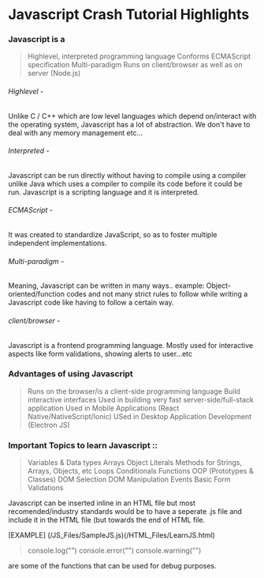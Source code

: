 # Javascript Crash Tutorial Highlights


### Javascript is a

> Highlevel, interpreted programming language
> Conforms ECMAScript specification
> Multi-paradigm
> Runs on client/browser as well as on server (Node.js)


###### Highlevel - 
Unlike C / C++ which are low level languages which depend on/interact with the operating system, 
Javascript has a lot of abstraction. We don't have to deal with any memory management etc...

###### Interpreted - 
Javascript can be run directly without having to compile using a compiler unlike Java which uses a compiler to compile its code before it could be run. Javascript is a scripting language and it is interpreted.

###### ECMAScript -  
It was created to standardize JavaScript, so as to foster multiple independent implementations.

###### Multi-paradigm - 
Meaning, Javascript can be written in many ways.. example: Object-oriented/function codes and not many strict rules to follow while writing a Javascript code like having to follow a certain way.

###### client/browser -
Javascript is a frontend programming language. Mostly used for interactive aspects like form validations, showing alerts to user...etc



### Advantages of using Javascript

> Runs on the browser/is a client-side programming language
> Build interactive interfaces
> Used in building very fast server-side/full-stack application
> Used in Mobile Applications (React Native/NativeScript/Ionic)
> USed in Desktop Application Development (Electron JS)



### Important Topics to learn Javascript ::

> Variables & Data types
> Arrays
> Object Literals
> Methods for Strings, Arrays, Objects, etc
> Loops
> Conditionals
> Functions
> OOP (Prototypes & Classes)
> DOM Selection
> DOM Manipulation
> Events
> Basic Form Validations



Javascript can be inserted inline in an HTML file but most recomended/industry standards would be to have a seperate .js file and include it in the HTML file (but towards the end of HTML file.

[EXAMPLE] (/JS_Files/SampleJS.js)(/HTML_Files/LearnJS.html)

> console.log("")
> console.error("")
> console.warning("")

are some of the functions that can be used for debug purposes.




